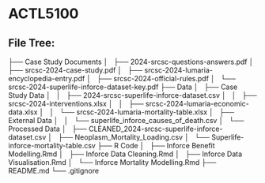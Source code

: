 # ACTL5100


## File Tree:
├── Case Study Documents
│   ├── 2024-srcsc-questions-answers.pdf
│   ├── srcsc-2024-case-study.pdf
│   ├── srcsc-2024-lumaria-encyclopedia-entry.pdf
│   ├── srcsc-2024-official-rules.pdf
│   └── srcsc-2024-superlife-inforce-dataset-key.pdf
├── Data
│   ├── Case Study Data
│   │   ├── 2024-srcsc-superlife-inforce-dataset.csv
│   │   ├── srcsc-2024-interventions.xlsx
│   │   ├── srcsc-2024-lumaria-economic-data.xlsx
│   │   └── srcsc-2024-lumaria-mortality-table.xlsx
│   ├── External Data
│   │   └── superlife_inforce_causes_of_death.csv
│   └── Processed Data
│       ├── CLEANED_2024-srcsc-superlife-inforce-dataset.csv
│       ├── Neoplasm_Mortality_Loading.csv
│       └── Superlife-inforce-mortality-table.csv
├── R Code
│   ├── Inforce Benefit Modelling.Rmd
│   ├── Inforce Data Cleaning.Rmd
│   ├── Inforce Data Visualisation.Rmd
│   └── Inforce Mortality Modelling.Rmd
├── README.md
└── .gitignore
